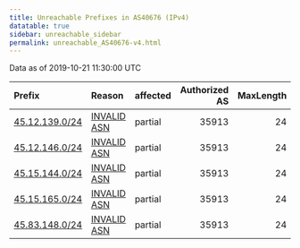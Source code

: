 ```yaml
---
title: Unreachable Prefixes in AS40676 (IPv4)
datatable: true
sidebar: unreachable_sidebar
permalink: unreachable_AS40676-v4.html
---
```


Data as of 2019-10-21 11:30:00 UTC


<div class="datatable-begin"></div>

| Prefix                                                 | Reason                                                                                                | affected   |   Authorized AS |   MaxLength | Anchor                                         |   unreachable /24s |
|:-------------------------------------------------------|:------------------------------------------------------------------------------------------------------|:-----------|----------------:|------------:|:-----------------------------------------------|-------------------:|
| [45.12.139.0/24](https://stat.ripe.net/45.12.139.0/24) | [INVALID ASN](https://rpki-validator.ripe.net/announcement-preview?asn=AS40676&prefix=45.12.139.0/24) | partial    |           35913 |          24 | [RIPE](unreachable_RIPE_NCC_RPKI_Root-v4.html) |                  1 |
| [45.12.146.0/24](https://stat.ripe.net/45.12.146.0/24) | [INVALID ASN](https://rpki-validator.ripe.net/announcement-preview?asn=AS40676&prefix=45.12.146.0/24) | partial    |           35913 |          24 | [RIPE](unreachable_RIPE_NCC_RPKI_Root-v4.html) |                  1 |
| [45.15.144.0/24](https://stat.ripe.net/45.15.144.0/24) | [INVALID ASN](https://rpki-validator.ripe.net/announcement-preview?asn=AS40676&prefix=45.15.144.0/24) | partial    |           35913 |          24 | [RIPE](unreachable_RIPE_NCC_RPKI_Root-v4.html) |                  1 |
| [45.15.165.0/24](https://stat.ripe.net/45.15.165.0/24) | [INVALID ASN](https://rpki-validator.ripe.net/announcement-preview?asn=AS40676&prefix=45.15.165.0/24) | partial    |           35913 |          24 | [RIPE](unreachable_RIPE_NCC_RPKI_Root-v4.html) |                  1 |
| [45.83.148.0/24](https://stat.ripe.net/45.83.148.0/24) | [INVALID ASN](https://rpki-validator.ripe.net/announcement-preview?asn=AS40676&prefix=45.83.148.0/24) | partial    |           35913 |          24 | [RIPE](unreachable_RIPE_NCC_RPKI_Root-v4.html) |                  1 |

<div class="datatable-end"></div>
